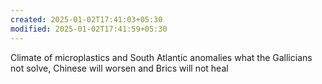 ```yaml
---
created: 2025-01-02T17:41:03+05:30
modified: 2025-01-02T17:41:59+05:30
---
```


Climate of microplastics and South Atlantic anomalies what the Gallicians not solve, Chinese will worsen and Brics will not heal

